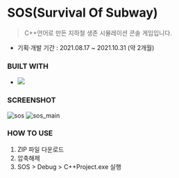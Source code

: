 # SOS(Survival Of Subway)

> C++언어로 만든 지하철 생존 시뮬레이션 콘솔 게임입니다.

* 기획·개발 기간 : 2021.08.17 ~ 2021.10.31 (약 2개월)

### BUILT WITH

* <img src="https://img.shields.io/badge/C++-00599C?style=flat-square&logo=C%2B%2B&logoColor=white"/></a>

### SCREENSHOT
![sos](https://user-images.githubusercontent.com/79081836/146772899-0fffe15c-1f74-48c3-8d21-20d66df7a9a8.PNG)
![sos_main](https://user-images.githubusercontent.com/79081836/146773083-7b91f5f7-0f1f-479e-8ed9-8fb57146b6b1.PNG)

### HOW TO USE

1. ZIP 파일 다운로드
2. 압축해제
3. SOS > Debug > C++Project.exe 실행
